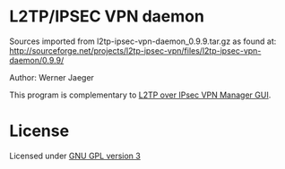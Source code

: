 # L2TP/IPSEC VPN daemon

Sources imported from l2tp-ipsec-vpn-daemon_0.9.9.tar.gz as found at:
http://sourceforge.net/projects/l2tp-ipsec-vpn/files/l2tp-ipsec-vpn-daemon/0.9.9/

Author: Werner Jaeger

This program is complementary to [L2TP over IPsec VPN Manager GUI](https://github.com/gdm85/l2tp-ipsec-vpn).

# License
Licensed under [GNU GPL version 3](GPL)
